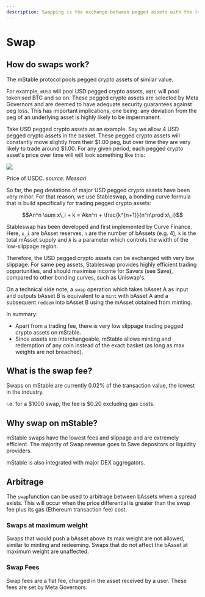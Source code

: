 ```yaml
---
description: Swapping is the exchange between pegged assets with the lowest fees in DeFi.
---
```


# Swap

## **How do swaps work?**

The mStable protocol pools pegged crypto assets of similar value. 

For example, `mUSD` will pool USD pegged crypto assets, `mBTC` will pool tokenised BTC and so on. These pegged crypto assets are selected by Meta Governors and are deemed to have adequate security guarantees against peg loss. This has important implications, one being: any deviation from the peg of an underlying asset is highly likely to be impermanent.

Take USD pegged crypto assets as an example. Say we allow 4 USD pegged crypto assets in the basket. These pegged crypto assets will constantly move slightly from their $1.00 peg, but over time they are very likely to trade around $1.00. For any given period, each pegged crypto asset's price over time will will look something like this:

![](https://gblobscdn.gitbook.com/assets%2F-LxR8Ppz-_JQ7mRRKKgl%2F-M6Rez22Fvu5AII_Dbol%2F-M6RkL8TeAsvmNwXJA3Q%2FScreen%20Shot%202020-05-04%20at%2010.56.27%20am.png?alt=media&token=25bbff7c-7047-4a5c-b251-6a47dcc3142d)

Price of USDC. _source: Messari_

So far, the peg deviations of major USD pegged crypto assets have been very minor. For that reason, we use Stableswap, a bonding curve formula that is build specifically for trading pegged crypto assets:

$$An^n \sum x\_i + k = Akn^n  + \frac{k^{n+1}}{n^n\prod x\_i}$$

Stableswap has been developed and first implemented by Curve Finance. Here, `x_i` are bAsset reserves, `n` are the number of bAssets \(e.g. 4\), `k` is the total mAsset supply and `A` is a parameter which controls the width of the low-slippage region.

Therefore, the USD pegged crypto assets can be exchanged with very low slippage. For same peg assets, Stableswap provides highly efficient trading opportunities, and should maximise income for Savers \(see Save\), compared to other bonding curves, such as Uniswap's.

On a technical side note, a `swap` operation which takes bAsset A as input and outputs bAsset B is equivalent to a `mint` with bAsset A and a subsequent `redeem` into bAsset B using the mAsset obtained from minting.

In summary:

* Apart from a trading fee, there is very low slippage trading pegged crypto assets on mStable.
* Since assets are interchangeable, mStable allows minting and redemption of any coin instead of the exact basket \(as long as max weights are not breached\).

## What is the swap fee?

Swaps on mStable are currently 0.02% of the transaction value, the lowest in the industry.

i.e. for a $1000 swap, the fee is $0.20 excluding gas costs.

## Why swap on mStable?

mStable swaps have the lowest fees and slippage and are extremely efficient. The majority of Swap revenue goes to Save depositors or liquidity providers.

mStable is also integrated with major DEX aggregators.

## **Arbitrage**

The `swap`function can be used to arbitrage between bAssets when a spread exists. This will occur when the price differential is greater than the swap fee plus its gas \(Ethereum transaction fee\) cost.

### **Swaps at maximum weight**

Swaps that would push a bAsset above its max weight are not allowed, similar to minting and redeeming. Swaps that do not affect the bAsset at maximum weight are unaffected.

### **Swap Fees**

Swap fees are a flat fee, charged in the asset received by a user. These fees are set by Meta Governors.

